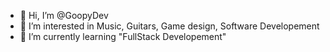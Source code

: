 - 👋 Hi, I’m @GoopyDev
- 👀 I’m interested in Music, Guitars, Game design, Software Developement
- 🌱 I’m currently learning "FullStack Developement"

<!---
GoopyDev/GoopyDev is a ✨ special ✨ repository because its `README.md` (this file) appears on your GitHub profile.
You can click the Preview link to take a look at your changes.
--->
